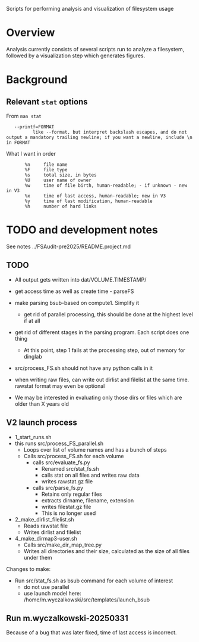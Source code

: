 Scripts for performing analysis and visualization of filesystem usage

# Overview

Analysis currently consists of several scripts run to analyze a filesystem, followed by a visualization step which generates figures.


# Background

## Relevant `stat` options

From `man stat`

       --printf=FORMAT
              like --format, but interpret backslash escapes, and do not output a mandatory trailing newline; if you want a newline, include \n in FORMAT

What I want in order
```
       %n     file name
       %F     file type
       %s     total size, in bytes
       %U     user name of owner
       %w     time of file birth, human-readable; - if unknown - new in V3
       %x     time of last access, human-readable; new in V3
       %y     time of last modification, human-readable    
       %h     number of hard links

```

# TODO and development notes
See notes ../FSAudit-pre2025/README.project.md

## TODO

* All output gets written into dat/VOLUME.TIMESTAMP/
* get access time as well as create time - parseFS
* make parsing bsub-based on compute1.  Simplify it
  * get rid of parallel processing, this should be done at the highest level if at all
* get rid of different stages in the parsing program.  Each script does one thing
  * At this point, step 1 fails at the processing step, out of memory for dinglab
* src/process_FS.sh should not have any python calls in it
* when writing raw files, can write out dirlist and filelist at the same time.  rawstat format may even be optional

* We may be interested in evaluating only those dirs or files which are older than X years old

## V2 launch process

* 1_start_runs.sh
* this runs src/process_FS_parallel.sh
  * Loops over list of volume names and has a bunch of steps
  * Calls src/process_FS.sh for each volume
    * calls src/evaluate_fs.py 
      * Renamed src/stat_fs.sh
      * calls stat on all files and writes raw data
      * writes rawstat.gz file
    * calls src/parse_fs.py
      * Retains only regular files
      * extracts dirname, filename, extension
      * writes filestat.gz file
      * This is no longer used
* 2_make_dirlist_filelist.sh
  * Reads rawstat file
  * Writes dirlist and filelist
* 4_make_dirmap3-user.sh
  * Calls src/make_dir_map_tree.py
  * Writes all directories and their size, calculated as the size of all files under them


Changes to make:
* Run src/stat_fs.sh as bsub command for each volume of interest
  * do not use parallel    
  * use launch model here: /home/m.wyczalkowski/src/templates/launch_bsub


## Run m.wyczalkowski-20250331

Because of a bug that was later fixed, time of last access is incorrect.



